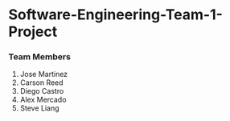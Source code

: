 # Software-Engineering-Team-1-Project

### Team Members
1. Jose Martinez
1. Carson Reed
1. Diego Castro
1. Alex Mercado
1. Steve Liang
